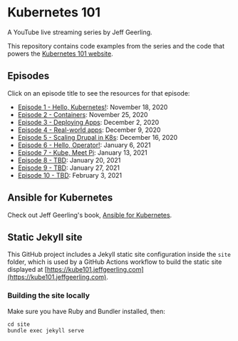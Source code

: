 # Kubernetes 101

A YouTube live streaming series by Jeff Geerling.

This repository contains code examples from the series and the code that powers the [Kubernetes 101 website](https://kube101.jeffgeerling.com).

## Episodes

Click on an episode title to see the resources for that episode:

  - [Episode 1 - Hello, Kubernetes!](episode-01): November 18, 2020
  - [Episode 2 - Containers](episode-02): November 25, 2020
  - [Episode 3 - Deploying Apps](episode-03): December 2, 2020
  - [Episode 4 - Real-world apps](episode-04): December 9, 2020
  - [Episode 5 - Scaling Drupal in K8s](episode-05): December 16, 2020
  - [Episode 6 - Hello, Operator!](episode-06): January 6, 2021
  - [Episode 7 - Kube, Meet Pi](episode-07): January 13, 2021
  - [Episode 8 - TBD](episode-08): January 20, 2021
  - [Episode 9 - TBD](episode-09): January 27, 2021
  - [Episode 10 - TBD](episode-10): February 3, 2021

## Ansible for Kubernetes

Check out Jeff Geerling's book, [Ansible for Kubernetes](https://www.ansibleforkubernetes.com).

## Static Jekyll site

This GitHub project includes a Jekyll static site configuration inside the `site` folder, which is used by a GitHub Actions workflow to build the static site displayed at [https://kube101.jeffgeerling.com](https://kube101.jeffgeerling.com).

### Building the site locally

Make sure you have Ruby and Bundler installed, then:

    cd site
    bundle exec jekyll serve
